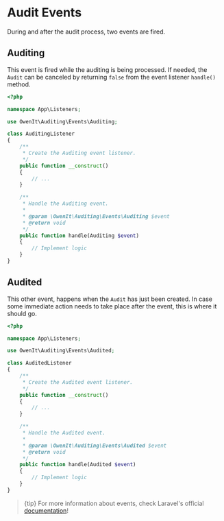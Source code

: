 # Audit Events
During and after the audit process, two events are fired.

## Auditing
This event is fired while the auditing is being processed. If needed, the `Audit` can be canceled by returning `false` from the event listener `handle()` method.

```php
<?php

namespace App\Listeners;

use OwenIt\Auditing\Events\Auditing;

class AuditingListener
{
    /**
     * Create the Auditing event listener.
     */
    public function __construct()
    {
        // ...
    }

    /**
     * Handle the Auditing event.
     *
     * @param \OwenIt\Auditing\Events\Auditing $event
     * @return void
     */
    public function handle(Auditing $event)
    {
        // Implement logic
    }
}
```

## Audited
This other event, happens when the `Audit` has just been created.
In case some immediate action needs to take place after the event, this is where it should go.

```php
<?php

namespace App\Listeners;

use OwenIt\Auditing\Events\Audited;

class AuditedListener
{
    /**
     * Create the Audited event listener.
     */
    public function __construct()
    {
        // ...
    }

    /**
     * Handle the Audited event.
     *
     * @param \OwenIt\Auditing\Events\Audited $event
     * @return void
     */
    public function handle(Audited $event)
    {
        // Implement logic
    }
}
```

> {tip} For more information about events, check Laravel's official [documentation](https://laravel.com/docs/master/events)!
